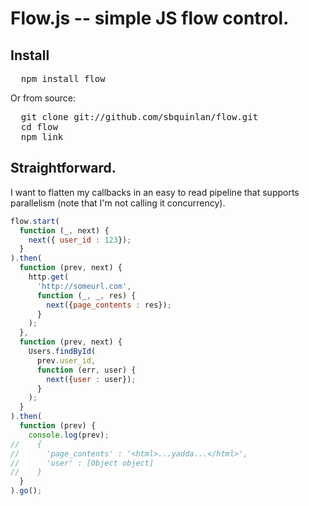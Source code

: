 # Flow.js -- simple JS flow control.

## Install

<pre>
  npm install flow
</pre>

Or from source:

<pre>
  git clone git://github.com/sbquinlan/flow.git 
  cd flow
  npm link
</pre>

## Straightforward.

I want to flatten my callbacks in an easy to read pipeline that supports parallelism (note that I'm not calling it concurrency).

```javascript
flow.start(
  function (_, next) {
    next({ user_id : 123});
  }
).then(
  function (prev, next) {
    http.get(
      'http://someurl.com',
      function (_, _, res) {
        next({page_contents : res});
      }
    );
  },
  function (prev, next) {
    Users.findById(
      prev.user_id, 
      function (err, user) {
        next({user : user});
      }
    );
  }
).then(
  function (prev) {
    console.log(prev);
//    {
//      'page_contents' : '<html>...yadda...</html>',
//      'user' : [Object object]
//    }
  }
).go();
```